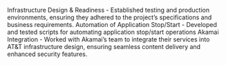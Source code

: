 Infrastructure Design & Readiness - Established testing and production environments, ensuring they adhered to the project’s specifications and business requirements.
Automation of Application Stop/Start - Developed and tested scripts for automating application stop/start operations
Akamai Integration  -  Worked with Akamai’s team to integrate their services into AT&T infrastructure design, ensuring seamless content delivery and enhanced security features.
